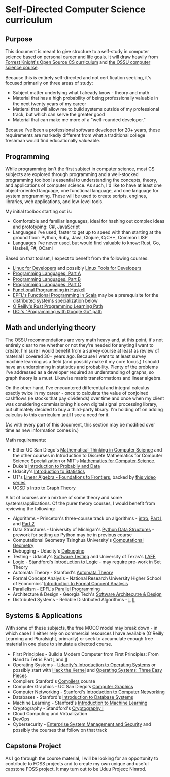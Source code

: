 # Self-Directed Computer Science curriculum

## Purpose

This document is meant to give structure to a self-study in computer science based on personal career and life goals. It will draw heavily
from [Forrest Knight's Open Source CS curriculum](https://github.com/jake-bladt/open-source-cs) and 
[the OSSU computer science course](https://github.com/jake-bladt/computer-science).

Because this is entirely self-directed and not certification seeking, it's focused primarily on three areas of study:

* Subject matter underlying what I already know - theory and math
* Material that has a high probability of being professionally valuable in the next twenty years of my career
* Matieral that will allow me to build systems outside of my professional track, but which can serve the greater good
* Material that can make me more of a "well-rounded developer."

Because I've been a professional software developer for 20+ years, these requirements are markedly different from what a traditional college freshman would find educationally valueable.

## Programming

While programming isn't the first subject in computer science, most CS subjects are explored through programming and a well-stocked programming toolbox is essential to understanding the concepts, theory, and applications of computer science. As such, I'd like to have at least one object-oriented language, one functional language, and one language for system programming. These will be used to create scripts, engines, libraries, web applications, and low-level tools.

My initial toolbox starting out is:

* Comfortable and familiar languages, ideal for hashing out complex ideas and prototyping: C#, JavaScript
* Languages I've used, faster to get up to speed with than starting at the ground floor: Python, Ruby, Java, Clojure, C/C++, Common LISP
* Languages I've never used, but would find valuable to know: Rust, Go, Haskell, F#, OCaml

Based on that toolset, I expect to benefit from the following courses:

* [Linux for Developers](https://www.coursera.org/learn/linux-for-developers) and possibly [Linux Tools for Developers](https://www.coursera.org/learn/linux-tools-for-developers)
* [Programming Languages, Part A](https://www.coursera.org/learn/programming-languages)
* [Programming Languages, Part B](https://www.coursera.org/learn/programming-languages-part-b)
* [Programming Languages, Part C](https://www.coursera.org/learn/programming-languages-part-c)
* [Functional Programming in Haskell](https://www.futurelearn.com/courses/functional-programming-haskell)
* [EPFL's Functional Programming in Scala](https://www.coursera.org/learn/progfun1) may be a prerequisite for the distributed systems specialization below
* [O'Reilly's Rust Programming Learning Path](https://learning.oreilly.com/learning-paths/learning-path-learn/9781789809398/)
* [UCI's "Programming with Google Go" path](https://www.coursera.org/specializations/google-golang)

## Math and underlying theory

The OSSU recommendations are very math heavy and, at this point, it's not entirely clear to me whether or not they're needed for anyting I want to create. I'm sure I would benefit from a survey course at least as review of material I covered 30+ years ago. Because I want to at least survey machine learning as a field (and possibly make it my core focus,) I should have an underpinning in statistics and probability. Plenty of the problems I've addressed as a developer required an understanding of graphs, so graph theory is a must. Likewise matrix transformations and linear algebra.

On the other hand, I've encountered differential and integral calculus exactly twice in my career - once to calculate the value of conjoined cashflows (ie stocks that pay dividends) over time and once when my client was considering commissioning his own digital signal processing library, but ultimately decided to buy a third-party library. I'm holding off on adding calculus to this curriculum until I see a need for it.

(As with every part of this document, this section may be modified over time as new information comes in.)

Math requirements:

* Either UC San Diego's [Mathematical Thinking in Computer Science](https://www.coursera.org/learn/what-is-a-proof) and the other courses in Introduction to Discrete Mathematics for Computer Science Specialization or MIT's [Mathematics for Computer Science](https://ocw.mit.edu/courses/electrical-engineering-and-computer-science/6-042j-mathematics-for-computer-science-spring-2015/index.htm).
* Duke's [Introduction to Probabily and Data](https://www.coursera.org/learn/probability-intro)
* Udacity's [Introduction to Statistics](https://www.udacity.com/course/intro-to-statistics--st101)
* UT's [Linear Algebra - Foundations to Frontiers](https://www.edx.org/course/linear-algebra-foundations-to-frontiers), backed by [this video series](https://www.youtube.com/playlist?list=PLZHQObOWTQDPD3MizzM2xVFitgF8hE_ab)
* UCSD's [Intro to Graph Theory](https://www.coursera.org/learn/graphs)

A lot of courses are a mixture of some theory and some systems/applications. Of the purer theory courses, I would benefit from reviewing the following:

* Algorithms - Princeton's three-course track on algorithms - [intro](https://www.classcentral.com/course/coursera-computer-science-algorithms-theory-and-machines-10671), [Part I](https://lagunita.stanford.edu/courses/course-v1:Engineering+Algorithms1+SelfPaced/about), and [Part 2](https://lagunita.stanford.edu/courses/course-v1:Engineering+Algorithms2+SelfPaced/about)
* Data Structures - University of Michigan's [Python Data Structures](https://www.coursera.org/learn/python-data) - prework for setting up Python may be in previous course
* Computational Geometry Tsinghua University's [Computational Geometry](https://www.edx.org/course/ji-suan-ji-he--computational-geometry)
* Debugging - Udacity's [Debugging](https://www.udacity.com/course/software-debugging--cs259)
* Testing - Udacity's [Software Testing](https://www.udacity.com/course/software-testing--cs258) and University of Texas's [LAFF](https://www.edx.org/course/laff-on-programming-for-correctness)
* Logic - Standford's [Introduction to Logic](https://www.coursera.org/learn/logic-introduction) - may require pre-work in Set Theory
* Automata Theory - Stanford's [Automata Theory](https://lagunita.stanford.edu/courses/course-v1:ComputerScience+Automata+SelfPaced/about)
* Formal Concept Analysis - National Research University Higher School of Economics' [Introduction to Formal Concept Analysis](https://www.coursera.org/learn/formal-concept-analysis)
* Parallelism - EPFL's [Parallel Programming](https://www.coursera.org/learn/parprog1)
* Architecture & Design - Georgia Tech's [Software Architecutre & Design](https://www.udacity.com/course/software-architecture-design--ud821)
* Distributed Systems - Reliable Distributed Algorithms - [I](https://www.edx.org/course/reliable-distributed-algorithms-part-1-kthx-id2203-1x-0), [II](https://www.edx.org/course/reliable-distributed-algorithms-part-2-kthx-id2203-2x)

## Systems & Applications

With some of these subjects, the free MOOC model may break down - in which case I'll either rely on commercial resources I have available (O'Reilly Learning and Pluralsight, primarily) or seek to accumulate enough free material in one place to simulate a directed course.

* First Principles - Build a Modern Computer from First Principles: From Nand to Tetris Part [I](https://www.coursera.org/learn/build-a-computer) and [II](https://www.coursera.org/learn/nand2tetris2)
* Operating Systems - [Udacity's Introduction to Operating Systems](https://www.udacity.com/course/introduction-to-operating-systems--ud923) or possibly start with [Hack the Kernel](https://www.ops-class.org/) and [Operating Systems: Three Easy Pieces](http://pages.cs.wisc.edu/~remzi/OSTEP/)
* Compilers Stanford's [Compilers](https://lagunita.stanford.edu/courses/Engineering/Compilers/Fall2014/about) course
* Computer Graphics - UC San Diego's [Computer Graphics](https://www.edx.org/course/computer-graphics)
* Computer Networking - Stanford's [Introduction to Computer Networking](https://lagunita.stanford.edu/courses/Engineering/Networking-SP/SelfPaced/about)
* Databases - Stanford's [Introduction to Database Systems](https://lagunita.stanford.edu/courses/DB/2014/SelfPaced/about)
* Machine Learning - Stanford's [Introduction to Machine Learning](https://www.coursera.org/learn/machine-learning)
* Cryptography - Standford's [Cryptography I](https://www.coursera.org/learn/crypto)
* Cloud Computing and Virtualization
* DevOps
* Cybersecurity - [Enterprise System Management and Security](https://www.coursera.org/learn/enterprise-system-management-security) and possibly the courses that follow on that track

## Capstone Project

As I go through the course material, I will be looking for an opportunity to contribute to FOSS projects and to create my own unique and useful capstone FOSS project. It may turn out to be Uduu Project: Nimrod.
